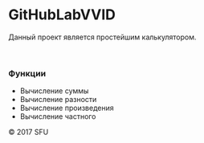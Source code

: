 # GitHubLabVVID
<p>Данный проект является простейшим калькулятором.</p>
<br>
<h3>Функции</h3>
<ul>
 <li>Вычисление суммы</li>
 <li>Вычисление разности</li>
 <li>Вычисление произведения</li>
 <li>Вычисление частного</li>
</ul>
<p>© 2017 SFU</p>
